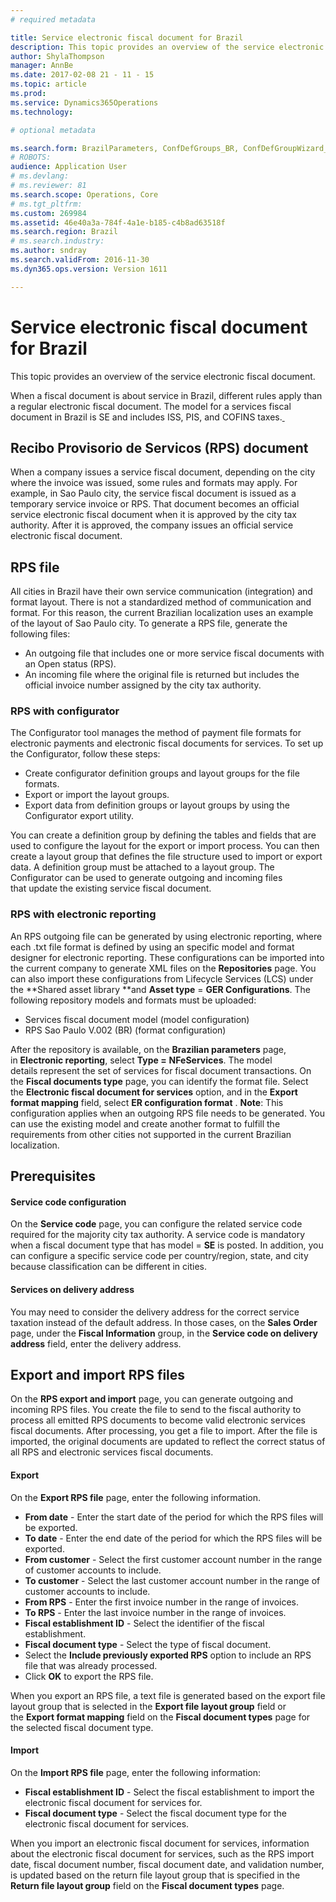 ```yaml
---
# required metadata

title: Service electronic fiscal document for Brazil
description: This topic provides an overview of the service electronic fiscal document.
author: ShylaThompson
manager: AnnBe
ms.date: 2017-02-08 21 - 11 - 15
ms.topic: article
ms.prod: 
ms.service: Dynamics365Operations
ms.technology: 

# optional metadata

ms.search.form: BrazilParameters, ConfDefGroups_BR, ConfDefGroupWizard_BR, ConfDefLayout_BR, ConfExportDialog_BR, FiscalDocumentType_BR, RPSExport_BR, RPSImport_BR, TaxServiceCode_BR
# ROBOTS: 
audience: Application User
# ms.devlang: 
# ms.reviewer: 81
ms.search.scope: Operations, Core
# ms.tgt_pltfrm: 
ms.custom: 269984
ms.assetid: 46e40a3a-784f-4a1e-b185-c4b8ad63518f
ms.search.region: Brazil
# ms.search.industry: 
ms.author: sndray
ms.search.validFrom: 2016-11-30
ms.dyn365.ops.version: Version 1611

---
```


# Service electronic fiscal document for Brazil

This topic provides an overview of the service electronic fiscal document.

When a fiscal document is about service in Brazil, different rules apply than a regular electronic fiscal document. The model for a services fiscal document in Brazil is SE and includes ISS, PIS, and COFINS taxes.[ ](https://msdynamics.blob.core.windows.net/media/2017/02/ServiceFiscalDocument.jpg)

## Recibo Provisorio de Servicos (RPS) document
When a company issues a service fiscal document, depending on the city where the invoice was issued, some rules and formats may apply. For example, in Sao Paulo city, the service fiscal document is issued as a temporary service invoice or RPS. That document becomes an official service electronic fiscal document when it is approved by the city tax authority. After it is approved, the company issues an official service electronic fiscal document.

## RPS file
All cities in Brazil have their own service communication (integration) and format layout. There is not a standardized method of communication and format. For this reason, the current Brazilian localization uses an example of the layout of Sao Paulo city. To generate a RPS file, generate the following files:

-   An outgoing file that includes one or more service fiscal documents with an Open status (RPS).
-   An incoming file where the original file is returned but includes the official invoice number assigned by the city tax authority.

### RPS with configurator

The Configurator tool manages the method of payment file formats for electronic payments and electronic fiscal documents for services. To set up the Configurator, follow these steps:

-   Create configurator definition groups and layout groups for the file formats.
-   Export or import the layout groups.
-   Export data from definition groups or layout groups by using the Configurator export utility.

You can create a definition group by defining the tables and fields that are used to configure the layout for the export or import process. You can then create a layout group that defines the file structure used to import or export data. A definition group must be attached to a layout group. The Configurator can be used to generate outgoing and incoming files that update the existing service fiscal document.

### RPS with electronic reporting

An RPS outgoing file can be generated by using electronic reporting, where each .txt file format is defined by using an specific model and format designer for electronic reporting. These configurations can be imported into the current company to generate XML files on the **Repositories** page. You can also import these configurations from Lifecycle Services (LCS) under the **Shared asset library **and **Asset type** = **GER Configurations**. The following repository models and formats must be uploaded:

-   Services fiscal document model (model configuration)
-   RPS Sao Paulo V.002 (BR) (format configuration)

After the repository is available, on the **Brazilian parameters** page, in **Electronic reporting**, select **Type =** **NFeServices**. The model details represent the set of services for fiscal document transactions. On the **Fiscal documents type** page, you can identify the format file. Select the **Electronic fiscal document for services** option, and in the **Export format mapping** field, select **ER configuration format** . **Note**: This configuration applies when an outgoing RPS file needs to be generated. You can use the existing model and create another format to fulfill the requirements from other cities not supported in the current Brazilian localization.

## Prerequisites
#### Service code configuration

On the **Service code** page, you can configure the related service code required for the majority city tax authority. A service code is mandatory when a fiscal document type that has model = **SE** is posted. In addition, you can configure a specific service code per country/region, state, and city because classification can be different in cities.

#### Services on delivery address

You may need to consider the delivery address for the correct service taxation instead of the default address. In those cases, on the **Sales Order** page, under the **Fiscal Information** group, in the **Service code on delivery address** field, enter the delivery address.

## Export and import RPS files
On the **RPS export and import** page, you can generate outgoing and incoming RPS files. You create the file to send to the fiscal authority to process all emitted RPS documents to become valid electronic services fiscal documents. After processing, you get a file to import. After the file is imported, the original documents are updated to reflect the correct status of all RPS and electronic services fiscal documents.

#### Export

On the **Export RPS file** page, enter the following information.

-   **From date** - Enter the start date of the period for which the RPS files will be exported.
-   **To date** - Enter the end date of the period for which the RPS files will be exported.
-   **From customer** - Select the first customer account number in the range of customer accounts to include.
-   **To customer** - Select the last customer account number in the range of customer accounts to include.
-   **From RPS** - Enter the first invoice number in the range of invoices.
-   **To RPS** - Enter the last invoice number in the range of invoices.
-   **Fiscal establishment ID** - Select the identifier of the fiscal establishment.
-   **Fiscal document type** - Select the type of fiscal document.
-   Select the **Include previously exported RPS** option to include an RPS file that was already processed.
-   Click **OK** to export the RPS file.

When you export an RPS file, a text file is generated based on the export file layout group that is selected in the **Export file layout group** field or the **Export format mapping** field on the **Fiscal document types** page for the selected fiscal document type.

#### Import

On the **Import RPS file** page, enter the following information:

-   **Fiscal establishment ID** - Select the fiscal establishment to import the electronic fiscal document for services for.
-   **Fiscal document type** - Select the fiscal document type for the electronic fiscal document for services.

When you import an electronic fiscal document for services, information about the electronic fiscal document for services, such as the RPS import date, fiscal document number, fiscal document date, and validation number, is updated based on the return file layout group that is specified in the **Return file layout group** field on the **Fiscal document types** page.


